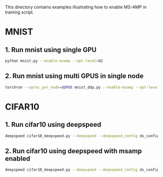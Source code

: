 This directory contains examples illustrating how to enable MS-AMP in training script.

# MNIST

## 1. Run mnist using single GPU

```bash
python mnist.py --enable-msamp --opt-level=O2
```

## 2. Run mnist using multi GPUS in single node

```bash
torchrun --nproc_per_node=$GPUS mnist_ddp.py --enable-msamp --opt-level=O2
```

# CIFAR10

## 1. Run cifar10 using deepspeed

```bash
deepspeed cifar10_deepspeed.py --deepspeed --deepspeed_config ds_config.json
```

## 2. Run cifar10 using deepspeed with msamp enabled

```bash
deepspeed cifar10_deepspeed.py --deepspeed --deepspeed_config ds_config_msamp.json
```
